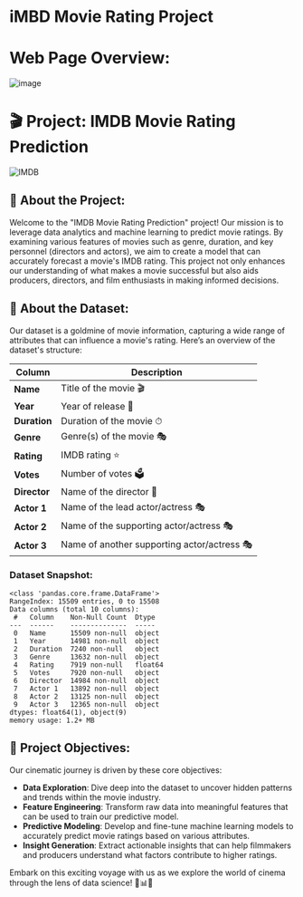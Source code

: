 # iMBD Movie Rating Project

# Web Page Overview:
![image](https://github.com/MirAb-77/Codsoft-Projects/assets/169236743/23f9647f-8e27-4aec-bf8b-6c8acd811302)


# 🎬 Project: IMDB Movie Rating Prediction

![IMDB](https://upload.wikimedia.org/wikipedia/commons/6/69/IMDB_Logo_2016.svg)

## 🌟 About the Project:

Welcome to the "IMDB Movie Rating Prediction" project! Our mission is to leverage data analytics and machine learning to predict movie ratings. By examining various features of movies such as genre, duration, and key personnel (directors and actors), we aim to create a model that can accurately forecast a movie's IMDB rating. This project not only enhances our understanding of what makes a movie successful but also aids producers, directors, and film enthusiasts in making informed decisions.

## 📁 About the Dataset:

Our dataset is a goldmine of movie information, capturing a wide range of attributes that can influence a movie's rating. Here’s an overview of the dataset's structure:

| Column     | Description                                      |
|------------|--------------------------------------------------|
| **Name**   | Title of the movie 🎬                              |
| **Year**   | Year of release 📅                                |
| **Duration** | Duration of the movie ⏱                          |
| **Genre**  | Genre(s) of the movie 🎭                          |
| **Rating** | IMDB rating ⭐                                    |
| **Votes**  | Number of votes 🗳️                               |
| **Director** | Name of the director 🎥                          |
| **Actor 1** | Name of the lead actor/actress 🎭                  |
| **Actor 2** | Name of the supporting actor/actress 🎭           |
| **Actor 3** | Name of another supporting actor/actress 🎭      |

### Dataset Snapshot:

```plaintext
<class 'pandas.core.frame.DataFrame'>
RangeIndex: 15509 entries, 0 to 15508
Data columns (total 10 columns):
 #   Column    Non-Null Count  Dtype  
---  ------    --------------  -----  
 0   Name      15509 non-null  object 
 1   Year      14981 non-null  object 
 2   Duration  7240 non-null   object 
 3   Genre     13632 non-null  object 
 4   Rating    7919 non-null   float64
 5   Votes     7920 non-null   object 
 6   Director  14984 non-null  object 
 7   Actor 1   13892 non-null  object 
 8   Actor 2   13125 non-null  object 
 9   Actor 3   12365 non-null  object 
dtypes: float64(1), object(9)
memory usage: 1.2+ MB
```

## 🎯 Project Objectives:

Our cinematic journey is driven by these core objectives:

- **Data Exploration**: Dive deep into the dataset to uncover hidden patterns and trends within the movie industry.
- **Feature Engineering**: Transform raw data into meaningful features that can be used to train our predictive model.
- **Predictive Modeling**: Develop and fine-tune machine learning models to accurately predict movie ratings based on various attributes.
- **Insight Generation**: Extract actionable insights that can help filmmakers and producers understand what factors contribute to higher ratings.

Embark on this exciting voyage with us as we explore the world of cinema through the lens of data science! 🎥📊🚀

